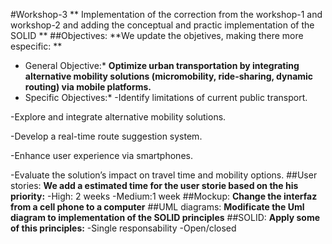 #Workshop-3
** Implementation of the correction from the workshop-1 and workshop-2 and adding the conceptual and practic implementation of the SOLID **
##Objectives:
**We update the objetives, making there more especific: **
* General Objective:* **Optimize urban transportation by integrating alternative mobility solutions (micromobility, ride-sharing, dynamic routing) via mobile platforms.**
* Specific Objectives:*
-Identify limitations of current public transport.

-Explore and integrate alternative mobility solutions.

-Develop a real-time route suggestion system.

-Enhance user experience via smartphones.

-Evaluate the solution’s impact on travel time and mobility options.
##User stories:
**We add a estimated time for the user storie based on the his priority:**
-High: 2 weeks
-Medium:1 week
##Mockup:
**Change the interfaz from a cell phone to a computer**
##UML diagrams:
**Modificate the Uml diagram to implementation of the SOLID principles**
##SOLID:
**Apply some of this principles:**
-Single responsability
-Open/closed

